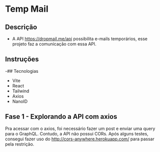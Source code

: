 # Temp Mail

## Descrição
- A API  https://dropmail.me/api possibilita e-mails temporários, esse projeto faz a comunicação com essa API.

## Instruções

-## Tecnologias
- Vite
- React
- Tailwind
- Axios
- NanoID

## Fase 1 - Explorando a API com axios

Pra acessar com o axios, foi necessário fazer um post e enviar uma query para o GraphQL. Contudo, a API não possui CORs. Após alguns testes, consegui fazer uso do http://cors-anywhere.herokuapp.com/ para passar pela restrição.




